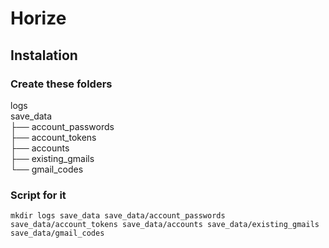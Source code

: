 # Horize

## Instalation

### Create these folders
logs<br>
save_data<br>
├── account_passwords<br>
├── account_tokens<br>
├── accounts<br>
├── existing_gmails<br>
└── gmail_codes

### Script for it
`mkdir logs save_data save_data/account_passwords save_data/account_tokens save_data/accounts save_data/existing_gmails save_data/gmail_codes`
